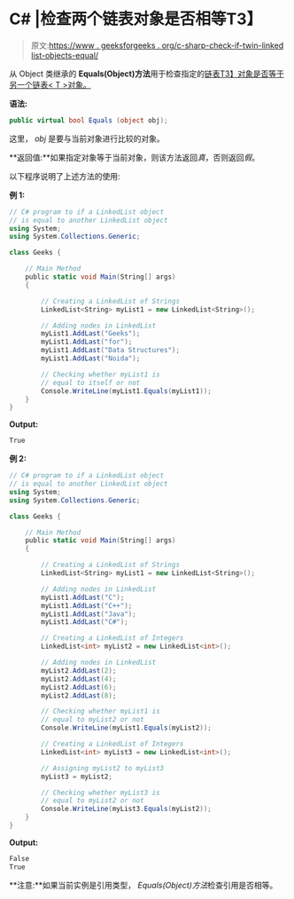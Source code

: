 # C# |检查两个链表<t>对象是否相等</t>T3】

> 原文:[https://www . geeksforgeeks . org/c-sharp-check-if-twin-linked list-objects-equal/](https://www.geeksforgeeks.org/c-sharp-check-if-two-linkedlistt-objects-are-equal/)

从 Object 类继承的 **Equals(Object)方法**用于检查指定的[链表<T>T3】对象是否等于另一个链表< T >对象。](https://www.geeksforgeeks.org/c-sharp-linkedlist-class/)

**语法:**

```cs
public virtual bool Equals (object obj);
```

这里， *obj* 是要与当前对象进行比较的对象。

**返回值:**如果指定对象等于当前对象，则该方法返回*真*，否则返回*假*。

以下程序说明了上述方法的使用:

**例 1:**

```cs
// C# program to if a LinkedList object
// is equal to another LinkedList object
using System;
using System.Collections.Generic;

class Geeks {

    // Main Method
    public static void Main(String[] args)
    {

        // Creating a LinkedList of Strings
        LinkedList<String> myList1 = new LinkedList<String>();

        // Adding nodes in LinkedList
        myList1.AddLast("Geeks");
        myList1.AddLast("for");
        myList1.AddLast("Data Structures");
        myList1.AddLast("Noida");

        // Checking whether myList1 is
        // equal to itself or not
        Console.WriteLine(myList1.Equals(myList1));
    }
}
```

**Output:**

```cs
True

```

**例 2:**

```cs
// C# program to if a LinkedList object
// is equal to another LinkedList object
using System;
using System.Collections.Generic;

class Geeks {

    // Main Method
    public static void Main(String[] args)
    {

        // Creating a LinkedList of Strings
        LinkedList<String> myList1 = new LinkedList<String>();

        // Adding nodes in LinkedList
        myList1.AddLast("C");
        myList1.AddLast("C++");
        myList1.AddLast("Java");
        myList1.AddLast("C#");

        // Creating a LinkedList of Integers
        LinkedList<int> myList2 = new LinkedList<int>();

        // Adding nodes in LinkedList
        myList2.AddLast(2);
        myList2.AddLast(4);
        myList2.AddLast(6);
        myList2.AddLast(8);

        // Checking whether myList1 is
        // equal to myList2 or not
        Console.WriteLine(myList1.Equals(myList2));

        // Creating a LinkedList of Integers
        LinkedList<int> myList3 = new LinkedList<int>();

        // Assigning myList2 to myList3
        myList3 = myList2;

        // Checking whether myList3 is
        // equal to myList2 or not
        Console.WriteLine(myList3.Equals(myList2));
    }
}
```

**Output:**

```cs
False
True

```

**注意:**如果当前实例是引用类型， *Equals(Object)方法*检查引用是否相等。